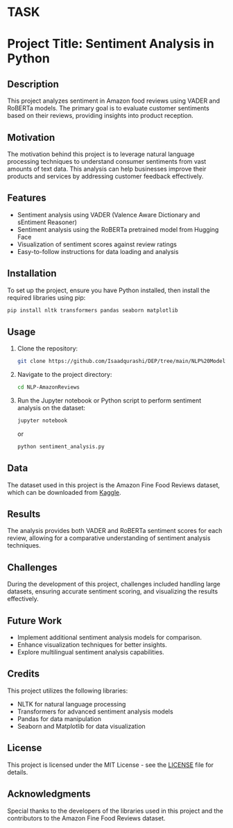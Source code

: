 # TASK
# Project Title: Sentiment Analysis in Python

## Description
This project analyzes sentiment in Amazon food reviews using VADER and RoBERTa models. The primary goal is to evaluate customer sentiments based on their reviews, providing insights into product reception.

## Motivation
The motivation behind this project is to leverage natural language processing techniques to understand consumer sentiments from vast amounts of text data. This analysis can help businesses improve their products and services by addressing customer feedback effectively.

## Features
- Sentiment analysis using VADER (Valence Aware Dictionary and sEntiment Reasoner)
- Sentiment analysis using the RoBERTa pretrained model from Hugging Face
- Visualization of sentiment scores against review ratings
- Easy-to-follow instructions for data loading and analysis

## Installation
To set up the project, ensure you have Python installed, then install the required libraries using pip:

```bash
pip install nltk transformers pandas seaborn matplotlib
```

## Usage
1. Clone the repository:
   ```bash
   git clone https://github.com/Isaadqurashi/DEP/tree/main/NLP%20Model%20On%20Sentiment%20Analysis.git
   ```
2. Navigate to the project directory:
   ```bash
   cd NLP-AmazonReviews
   ```
3. Run the Jupyter notebook or Python script to perform sentiment analysis on the dataset:
   ```bash
   jupyter notebook
   ```
   or
   ```bash
   python sentiment_analysis.py
   ```

## Data
The dataset used in this project is the Amazon Fine Food Reviews dataset, which can be downloaded from [Kaggle](https://www.kaggle.com/snap/amazon-fine-food-reviews).

## Results
The analysis provides both VADER and RoBERTa sentiment scores for each review, allowing for a comparative understanding of sentiment analysis techniques.

## Challenges
During the development of this project, challenges included handling large datasets, ensuring accurate sentiment scoring, and visualizing the results effectively.

## Future Work
- Implement additional sentiment analysis models for comparison.
- Enhance visualization techniques for better insights.
- Explore multilingual sentiment analysis capabilities.

## Credits
This project utilizes the following libraries:
- NLTK for natural language processing
- Transformers for advanced sentiment analysis models
- Pandas for data manipulation
- Seaborn and Matplotlib for data visualization

## License
This project is licensed under the MIT License - see the [LICENSE](https://github.com/Isaadqurashi/DEP/blob/main/LICENSE) file for details.

## Acknowledgments
Special thanks to the developers of the libraries used in this project and the contributors to the Amazon Fine Food Reviews dataset.
#